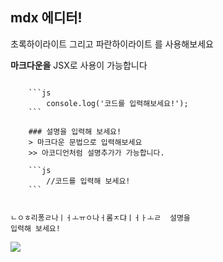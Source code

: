 
## mdx 에디터!

<Highlight color="#000000">초록하이라이트</Highlight> 그리고 <Highlight color="#1877F2">파란하이라이트</Highlight> 를 사용해보세요

**마크다운을** JSX로 사용이 가능합니다

<Code>    
    ```js
        console.log('코드를 입력해보세요!');
    ```
    <Description>
    ### 설명을 입력해 보세요!
    > 마크다운 문법으로 입력해보세요
    >> 아코디언처럼 설명추가가 가능합니다.
    </Description>
    ```js
        //코드를 입력해 보세요!
    ```
  
  ㄴㅇㅎ리퐁ㄹ나ㅣㅓㅗㅠㅇ나ㅓ롬ㅈ댜ㅣㅓㅏㅗㄹ
    <Description>
    설명을 입력해 보세요!
    </Description>
</Code>

![](https://kr.object.ncloudstorage.com/boostpress/f8939502-a9b9-4431-bacd-ef845ee7ce0c.jpeg)
